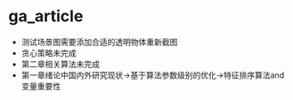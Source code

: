 # ga_article
* 测试场景图需要添加合适的透明物体重新截图
* 贪心策略未完成
* 第二章相关算法未完成
* 第一章绪论中国内外研究现状->基于算法参数级别的优化->特征排序算法and变量重要性
